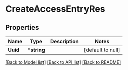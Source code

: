 # CreateAccessEntryRes

## Properties
Name | Type | Description | Notes
------------ | ------------- | ------------- | -------------
**Uuid** | ***string** |  | [default to null]

[[Back to Model list]](../README.md#documentation-for-models) [[Back to API list]](../README.md#documentation-for-api-endpoints) [[Back to README]](../README.md)


